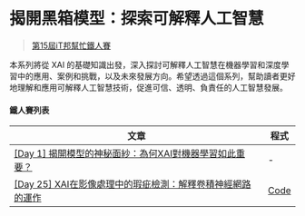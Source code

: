 # 揭開黑箱模型：探索可解釋人工智慧

> [第15屆iT邦幫忙鐵人賽](https://ithelp.ithome.com.tw/users/20107247/ironman/6272)

本系列將從 XAI 的基礎知識出發，深入探討可解釋人工智慧在機器學習和深度學習中的應用、案例和挑戰，以及未來發展方向。希望透過這個系列，幫助讀者更好地理解和應用可解釋人工智慧技術，促進可信、透明、負責任的人工智慧發展。

#### 鐵人賽列表

| 文章 | 程式 |
| ------------- | ------------- |
| [[Day 1] 揭開模型的神秘面紗：為何XAI對機器學習如此重要？](https://ithelp.ithome.com.tw/articles/10318087) | -  |
| [[Day 25] XAI在影像處理中的瑕疵檢測：解釋卷積神經網路的運作]() | [Code](https://www.kaggle.com/code/andy6804tw/day-25-xai)  |